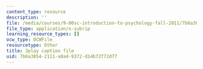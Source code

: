 ```yaml
---
content_type: resource
description: ''
file: /media/courses/9-00sc-introduction-to-psychology-fall-2011/7b6a38542111a8a49372d14b72f72d77_-cK1og4ElKE.srt
file_type: application/x-subrip
learning_resource_types: []
ocw_type: OCWFile
resourcetype: Other
title: 3play caption file
uid: 7b6a3854-2111-a8a4-9372-d14b72f72d77
---
```

